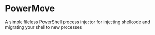 # PowerMove
A simple fileless PowerShell process injector for injecting shellcode and migrating your shell to new processes 
